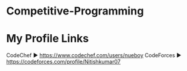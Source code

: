 # Competitive-Programming



# My Profile Links      
CodeChef ► https://www.codechef.com/users/nueboy
CodeForces ► https://codeforces.com/profile/Nitishkumar07

